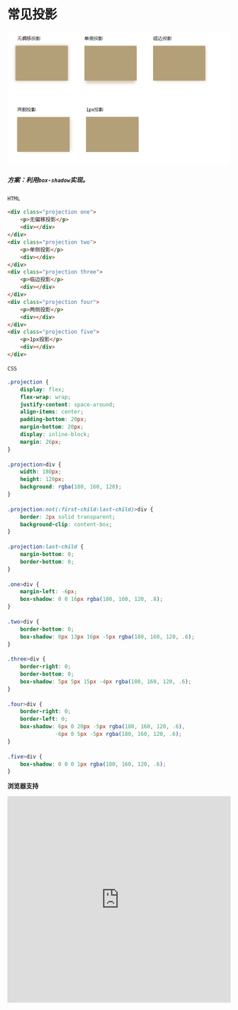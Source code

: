 # <b>常见投影</b>

![效果](./../assets/shadow.png)

##### <b>方案：利用`box-shadow`实现。</b>

`HTML`

```html
<div class="projection one">
    <p>无偏移投影</p>
    <div></div>
</div>
<div class="projection two">
    <p>单侧投影</p>
    <div></div>
</div>
<div class="projection three">
    <p>临边投影</p>
    <div></div>
</div>
<div class="projection four">
    <p>两侧投影</p>
    <div></div>
</div>
<div class="projection five">
    <p>1px投影</p>
    <div></div>
</div>
```

`CSS`
```css
.projection {
    display: flex;
    flex-wrap: wrap;
    justify-content: space-around;
    align-items: center;
    padding-bottom: 20px;
    margin-bottom: 20px;
    display: inline-block;
    margin: 26px;
}

.projection>div {
    width: 180px;
    height: 120px;
    background: rgba(180, 160, 120);
}

.projection:not(:first-child:last-child)>div {
    border: 2px solid transparent;
    background-clip: content-box;
}

.projection:last-child {
    margin-bottom: 0;
    border-bottom: 0;
}

.one>div {
    margin-left: -6px;
    box-shadow: 0 0 16px rgba(180, 160, 120, .8);
}

.two>div {
    border-bottom: 0;
    box-shadow: 0px 13px 16px -5px rgba(180, 160, 120, .6);
}

.three>div {
    border-right: 0;
    border-bottom: 0;
    box-shadow: 5px 5px 15px -4px rgba(180, 160, 120, .6);
}

.four>div {
    border-right: 0;
    border-left: 0;
    box-shadow: 6px 0 20px -5px rgba(180, 160, 120, .6), 
               -6px 0 5px -5px rgba(180, 160, 120, .6);
}

.five>div {
    box-shadow: 0 0 0 1px rgba(180, 160, 120, .6);
}
```

<b>浏览器支持</b>
<iframe src="https://caniuse.bitsofco.de/embed/index.html?feat=css-animation&amp;periods=future_2,future_1,current,past_1,past_2,past_3&amp;accessible-colours=false" frameborder="0" width="100%" height="465px"></iframe>